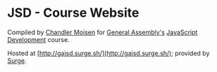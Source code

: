 # JSD - Course Website

Compiled by [Chandler Moisen](http://github.com/cheshireoctopus) for [General Assembly's](http://generalassemb.ly) [JavaScript Development](https://generalassemb.ly/education/javascript-development) course.

Hosted at [http://gajsd.surge.sh/](http://gajsd.surge.sh/); provided by [Surge](https://surge.sh/).
